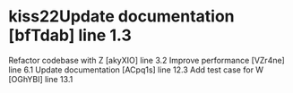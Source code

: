 # kiss22Update documentation [bfTdab] line 1.3
Refactor codebase with Z [akyXIO] line 3.2
Improve performance [VZr4ne] line 6.1
Update documentation [ACpq1s] line 12.3
Add test case for W [OGhYBI] line 13.1
